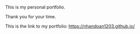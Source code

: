 This is my personal portfolio.

Thank you for your time.

This is the link to my portfolio: https://nhandoan1203.github.io/
